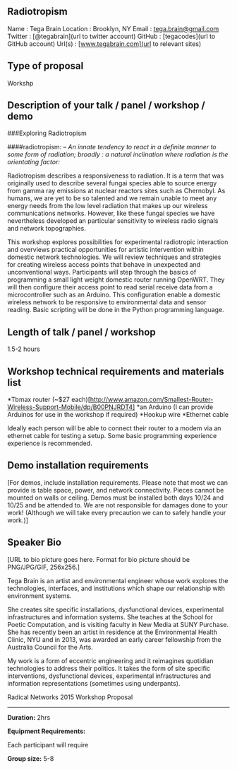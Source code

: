 ## Radiotropism
Name : Tega Brain
Location : Brooklyn, NY
Email : tega.brain@gmail.com
Twitter : [@tegabrain](url to twitter account)
GitHub : [tegacodes](url to GitHub account)
Url(s) : [www.tegabrain.com](url to relevant sites)
## Type of proposal
Workshp

## Description of your talk / panel / workshop / demo
###Exploring Radiotropism

####radiotropism: 
_– An innate tendency to react in a definite manner to some form of radiation; broadly :  a natural inclination where radiation is the orientating factor:_

Radiotropism describes a responsiveness to radiation. It is a term that was originally used to describe several fungai species able to source energy from gamma ray emissions at nuclear reactors sites such as Chernobyl. As humans, we are yet to be so talented and we remain unable to meet any energy needs from the low level radiation that makes up our wireless communications networks. However, like these fungai species we have nevertheless developed an particular sensitivity to wireless radio signals and network topographies. 

This workshop explores possibilities for experimental radiotropic interaction and overviews practical opportunities for artistic intervention within domestic network technologies. We will review techniques and strategies for creating wireless access points that behave in unexpected and unconventional ways. Participants will step through the basics of programming a small light weight domestic router running OpenWRT. They will then configure their access point to read serial receive data from a microcontroller such as an Arduino. This configuration enable a domestic wireless network to be responsive to environmental data and sensor reading. Basic scripting will be done in the Python programming language.

## Length of talk / panel / workshop
1.5-2 hours

## Workshop technical requirements and materials list
*Tbmax router (~$27 each)[http://www.amazon.com/Smallest-Router-Wireless-Support-Mobile/dp/B00PNJRDT4] 
*an Arduino (I can provide Arduinos for use in the workshop if required)
*Hookup wire
*Ethernet cable

Ideally each person will be able to connect their router to a modem via an ethernet cable for testing a setup.
Some basic programming experience experience is recommended.

## Demo installation requirements
[For demos, include installation requirements. Please note that most we can provide is table space, power, and network connectivity. Pieces cannot be mounted on walls or ceiling. Demos must be installed both days 10/24 and 10/25 and be attended to. We are not responsible for damages done to your work! (Although we will take every precaution we can to safely handle your work.)]

## Speaker Bio
[URL to bio picture goes here. Format for bio picture should be PNG/JPG/GIF, 256x256.]

Tega Brain is an artist and environmental engineer whose work explores the technologies, interfaces, and institutions which shape our relationship with environment systems. 

She creates site specific installations, dysfunctional devices, experimental infrastructures and information systems. She teaches at the School for Poetic Computation, and is visiting faculty in New Media at SUNY Purchase. She has recently been an artist in residence at the Environmental Health Clinic, NYU and in 2013, was awarded an early career fellowship from the Australia Council for the Arts.

My work is a form of eccentric engineering and it reimagines quotidian technologies to address their politics. It takes the form of site specific interventions, dysfunctional devices, experimental infrastructures and information representations (sometimes using underpants).


Radical Networks 2015 Workshop Proposal
***


**Duration:** 2hrs

**Equipment Requirements:**

Each participant will require 


**Group size:** 5-8
